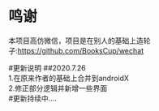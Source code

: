 # 鸣谢
本项目高仿微信，项目是在别人的基础上造轮子:https://github.com/BooksCup/wechat

#更新说明
##2020.7.26  
1.在原来作者的基础上合并到androidX  
2.修正部分逻辑并新增一些界面  
#更新持续中....
